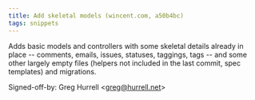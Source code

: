 ```yaml
---
title: Add skeletal models (wincent.com, a50b4bc)
tags: snippets
---
```


Adds basic models and controllers with some skeletal details already in place -- comments, emails, issues, statuses, taggings, tags -- and some other largely empty files (helpers not included in the last commit, spec templates) and migrations.

Signed-off-by: Greg Hurrell &lt;greg@hurrell.net&gt;
